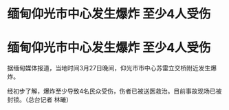 # 缅甸仰光市中心发生爆炸 至少4人受伤

# 缅甸仰光市中心发生爆炸 至少4人受伤

据缅甸媒体报道，当地时间3月27日晚间，仰光市市中心苏雷立交桥附近发生爆炸。

经初步了解，爆炸至少导致4名民众受伤，伤者已被送医救治。目前事故现场已被封锁。（总台记者 林曦）

